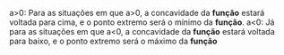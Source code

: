 a>0: Para as situações em que a>0, a concavidade da **função** estará voltada para cima, e o ponto extremo será o mínimo da **função**. a<0: Já para as situações em que a<0, a concavidade da **função** estará voltada para baixo, e o ponto extremo será o máximo da **função**

